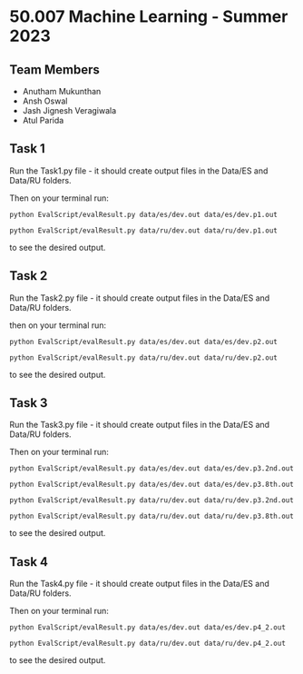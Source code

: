 # 50.007 Machine Learning - Summer 2023

## Team Members
- Anutham Mukunthan
- Ansh Oswal
- Jash Jignesh Veragiwala
- Atul Parida

## Task 1

Run the Task1.py file - it should create output files in the Data/ES and Data/RU folders.

Then on your terminal run:

```python EvalScript/evalResult.py data/es/dev.out data/es/dev.p1.out```

```python EvalScript/evalResult.py data/ru/dev.out data/ru/dev.p1.out```

to see the desired output.

## Task 2

Run the Task2.py file - it should create output files in the Data/ES and Data/RU folders.

then on your terminal run:

```python EvalScript/evalResult.py data/es/dev.out data/es/dev.p2.out```

```python EvalScript/evalResult.py data/ru/dev.out data/ru/dev.p2.out```

to see the desired output.

## Task 3

Run the Task3.py file - it should create output files in the Data/ES and Data/RU folders.

Then on your terminal run:

```python EvalScript/evalResult.py data/es/dev.out data/es/dev.p3.2nd.out```

```python EvalScript/evalResult.py data/es/dev.out data/es/dev.p3.8th.out```

```python EvalScript/evalResult.py data/ru/dev.out data/ru/dev.p3.2nd.out```

```python EvalScript/evalResult.py data/ru/dev.out data/ru/dev.p3.8th.out```

to see the desired output.

## Task 4

Run the Task4.py file - it should create output files in the Data/ES and Data/RU folders.

Then on your terminal run:

```python EvalScript/evalResult.py data/es/dev.out data/es/dev.p4_2.out```

```python EvalScript/evalResult.py data/ru/dev.out data/ru/dev.p4_2.out```

to see the desired output.
